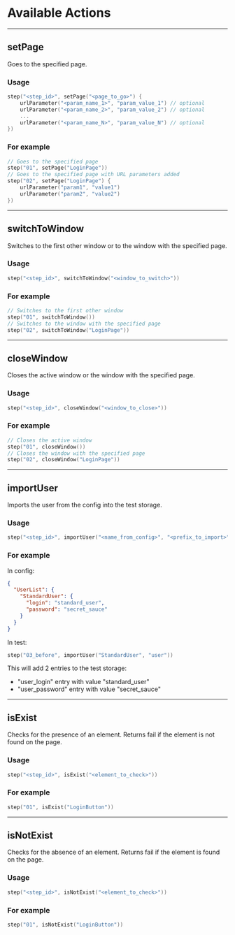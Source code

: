 # Available Actions

---

## setPage

Goes to the specified page.

### Usage

```kotlin
step("<step_id>", setPage("<page_to_go>") {
    urlParameter("<param_name_1>", "param_value_1") // optional
    urlParameter("<param_name_2>", "param_value_2") // optional
    ...
    urlParameter("<param_name_N>", "param_value_N") // optional
})
```

### For example

```kotlin
// Goes to the specified page
step("01", setPage("LoginPage"))
// Goes to the specified page with URL parameters added
step("02", setPage("LoginPage") {
    urlParameter("param1", "value1")
    urlParameter("param2", "value2")
})
```

---

## switchToWindow

Switches to the first other window or to the window with the specified page.

### Usage

```kotlin
step("<step_id>", switchToWindow("<window_to_switch>"))
```

### For example

```kotlin
// Switches to the first other window
step("01", switchToWindow())
// Switches to the window with the specified page 
step("02", switchToWindow("LoginPage"))
```

---

## closeWindow

Closes the active window or the window with the specified page.

### Usage

```kotlin
step("<step_id>", closeWindow("<window_to_close>"))
```

### For example

```kotlin
// Closes the active window
step("01", closeWindow())
// Closes the window with the specified page 
step("02", closeWindow("LoginPage"))
```

---

## importUser

Imports the user from the config into the test storage.

### Usage

```kotlin
step("<step_id>", importUser("<name_from_config>", "<prefix_to_import>"))
```

### For example

In config:

```json
{
  "UserList": {
    "StandardUser": {
      "login": "standard_user",
      "password": "secret_sauce"
    }
  }
}
```

In test:

```kotlin
step("03_before", importUser("StandardUser", "user"))
```

This will add 2 entries to the test storage:

- "user_login" entry with value "standard_user"
- "user_password" entry with value "secret_sauce"

---

## isExist

Checks for the presence of an element. Returns fail if the element is not found on the page.

### Usage

```kotlin
step("<step_id>", isExist("<element_to_check>"))
```

### For example

```kotlin
step("01", isExist("LoginButton"))
```

---

## isNotExist

Checks for the absence of an element. Returns fail if the element is found on the page.

### Usage

```kotlin
step("<step_id>", isNotExist("<element_to_check>"))
```

### For example

```kotlin
step("01", isNotExist("LoginButton"))
```